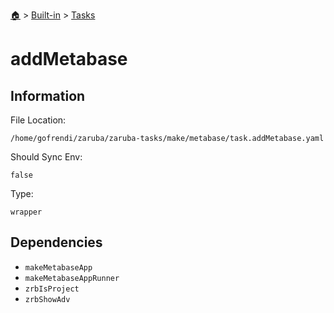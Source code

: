 <!--startTocHeader-->
[🏠](../../README.md) > [Built-in](../README.md) > [Tasks](README.md)
# addMetabase
<!--endTocHeader-->


## Information

File Location:

    /home/gofrendi/zaruba/zaruba-tasks/make/metabase/task.addMetabase.yaml

Should Sync Env:

    false

Type:

    wrapper


## Dependencies

- `makeMetabaseApp`
- `makeMetabaseAppRunner`
- `zrbIsProject`
- `zrbShowAdv`



<!--startTocSubtopic-->

<!--endTocSubtopic-->